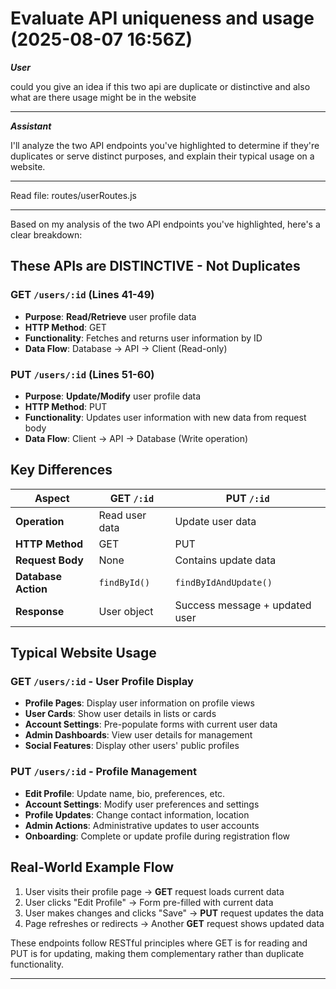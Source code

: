 <!-- Generated by SpecStory -->

# Evaluate API uniqueness and usage (2025-08-07 16:56Z)

_**User**_

could you give an idea if this two api are duplicate or distinctive 
and also what are there usage might be in the website 

---

_**Assistant**_

I'll analyze the two API endpoints you've highlighted to determine if they're duplicates or serve distinct purposes, and explain their typical usage on a website.

---

Read file: routes/userRoutes.js

---

Based on my analysis of the two API endpoints you've highlighted, here's a clear breakdown:

## These APIs are **DISTINCTIVE** - Not Duplicates

### **GET `/users/:id`** (Lines 41-49)
- **Purpose**: **Read/Retrieve** user profile data
- **HTTP Method**: GET
- **Functionality**: Fetches and returns user information by ID
- **Data Flow**: Database → API → Client (Read-only)

### **PUT `/users/:id`** (Lines 51-60)  
- **Purpose**: **Update/Modify** user profile data
- **HTTP Method**: PUT
- **Functionality**: Updates user information with new data from request body
- **Data Flow**: Client → API → Database (Write operation)

## Key Differences

| Aspect | GET `/:id` | PUT `/:id` |
|--------|------------|------------|
| **Operation** | Read user data | Update user data |
| **HTTP Method** | GET | PUT |
| **Request Body** | None | Contains update data |
| **Database Action** | `findById()` | `findByIdAndUpdate()` |
| **Response** | User object | Success message + updated user |

## Typical Website Usage

### **GET `/users/:id`** - User Profile Display
- **Profile Pages**: Display user information on profile views
- **User Cards**: Show user details in lists or cards
- **Account Settings**: Pre-populate forms with current user data
- **Admin Dashboards**: View user details for management
- **Social Features**: Display other users' public profiles

### **PUT `/users/:id`** - Profile Management
- **Edit Profile**: Update name, bio, preferences, etc.
- **Account Settings**: Modify user preferences and settings
- **Profile Updates**: Change contact information, location
- **Admin Actions**: Administrative updates to user accounts
- **Onboarding**: Complete or update profile during registration flow

## Real-World Example Flow
1. User visits their profile page → **GET** request loads current data
2. User clicks "Edit Profile" → Form pre-filled with current data
3. User makes changes and clicks "Save" → **PUT** request updates the data
4. Page refreshes or redirects → Another **GET** request shows updated data

These endpoints follow RESTful principles where GET is for reading and PUT is for updating, making them complementary rather than duplicate functionality.

---

